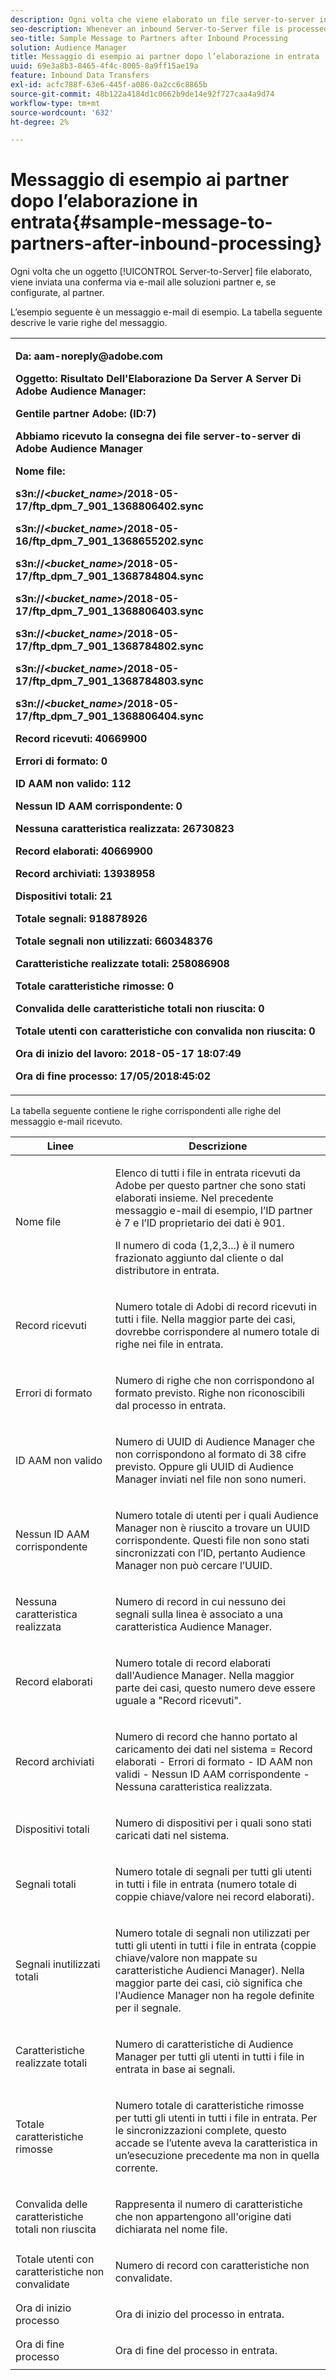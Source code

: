 ```yaml
---
description: Ogni volta che viene elaborato un file server-to-server in entrata, viene inviata una conferma via e-mail alle soluzioni partner e, se configurate, al partner.
seo-description: Whenever an inbound Server-to-Server file is processed, a receipt is sent via email to partner solutions and, if configured, to the partner.
seo-title: Sample Message to Partners after Inbound Processing
solution: Audience Manager
title: Messaggio di esempio ai partner dopo l’elaborazione in entrata
uuid: 69e3a8b3-8465-4f4c-8005-8a9ff15ae19a
feature: Inbound Data Transfers
exl-id: acfc788f-63e6-445f-a086-0a2cc6c8865b
source-git-commit: 48b122a4184d1c0662b9de14e92f727caa4a9d74
workflow-type: tm+mt
source-wordcount: '632'
ht-degree: 2%

---
```


# Messaggio di esempio ai partner dopo l’elaborazione in entrata{#sample-message-to-partners-after-inbound-processing}

Ogni volta che un oggetto [!UICONTROL Server-to-Server] file elaborato, viene inviata una conferma via e-mail alle soluzioni partner e, se configurate, al partner.

<!-- r_inbound_message.xml -->

L’esempio seguente è un messaggio e-mail di esempio. La tabella seguente descrive le varie righe del messaggio.

<table id="table_F579C2278A044213BFCEF97F3BEC2C0C"> 
 <tbody> 
  <tr> 
   <td colname="col1"> <p> <b>Da: aam-noreply@adobe.com </b> </p> <p> <b>Oggetto: Risultato Dell'Elaborazione Da Server A Server Di Adobe Audience Manager:</b> </p> <p> <b>Gentile partner Adobe: (ID:7)</b> <b></b> </p> <p> <b>Abbiamo ricevuto la consegna dei file server-to-server di Adobe Audience Manager</b> </p> <p> <b>Nome file:</b> <i></i> </p> <p> <b> s3n://&lt;<i>bucket_name&gt;</i>/2018-05-17/ftp_dpm_7_901_1368806402.sync</b> </p> <p> <b> s3n://&lt;<i>bucket_name&gt;</i>/2018-05-16/ftp_dpm_7_901_1368655202.sync </b> </p> <p> <b>s3n://&lt;<i>bucket_name&gt;</i>/2018-05-17/ftp_dpm_7_901_1368784804.sync </b> </p> <p> <b>s3n://&lt;<i>bucket_name&gt;</i>/2018-05-17/ftp_dpm_7_901_1368806403.sync </b> </p> <p> <b>s3n://&lt;<i>bucket_name&gt;</i>/2018-05-17/ftp_dpm_7_901_1368784802.sync </b> </p> <p> <b>s3n://&lt;<i>bucket_name&gt;</i>/2018-05-17/ftp_dpm_7_901_1368784803.sync </b> </p> <p> <b>s3n://&lt;<i>bucket_name&gt;</i>/2018-05-17/ftp_dpm_7_901_1368806404.sync</b> </p> <p> <b>Record ricevuti: 40669900</b> </p> <p><b>Errori di formato: 0</b> </p> <p> <b>ID AAM non valido: 112 </b> </p> <p> <b>Nessun ID AAM corrispondente: 0 </b> </p> <p> <b>Nessuna caratteristica realizzata: 26730823 </b> </p> <p> <b>Record elaborati: 40669900 </b> </p> <p> <b>Record archiviati: 13938958 </b> </p> <p> <b>Dispositivi totali: 21 </b> </p> <p> <b>Totale segnali: 918878926 </b> </p> <p> <b>Totale segnali non utilizzati: 660348376 </b> </p> <p> <b>Caratteristiche realizzate totali: 258086908 </b> </p> <p> <b>Totale caratteristiche rimosse: 0 </b> </p> <p> <b>Convalida delle caratteristiche totali non riuscita: 0 </b> </p> <p> <b>Totale utenti con caratteristiche con convalida non riuscita: 0 </b> </p> <p> <b>Ora di inizio del lavoro: 2018-05-17 18:07:49 </b> </p> <p> <b>Ora di fine processo: 17/05/2018:45:02</b> </p> </td> 
  </tr> 
 </tbody> 
</table>

La tabella seguente contiene le righe corrispondenti alle righe del messaggio e-mail ricevuto.

<table id="table_93076D46AC50411395E72B9B987E99BE"> 
 <thead> 
  <tr> 
   <th colname="col1" class="entry"> Linee </th> 
   <th colname="col2" class="entry"> Descrizione </th> 
  </tr> 
 </thead>
 <tbody> 
  <tr> 
   <td colname="col1"> Nome file </td> 
   <td colname="col2"> <p>Elenco di tutti i file in entrata ricevuti da Adobe per questo partner che sono stati elaborati insieme. Nel precedente messaggio e-mail di esempio, l’ID partner è 7 e l’ID proprietario dei dati è 901. </p> <p>Il numero di coda (1,2,3...) è il numero frazionato aggiunto dal cliente o dal distributore in entrata. </p> </td> 
  </tr> 
  <tr> 
   <td colname="col1"> Record ricevuti </td> 
   <td colname="col2"> <p>Numero totale di Adobi di record ricevuti in tutti i file. Nella maggior parte dei casi, dovrebbe corrispondere al numero totale di righe nei file in entrata. </p> </td> 
  </tr> 
  <tr> 
   <td colname="col1"> Errori di formato </td> 
   <td colname="col2"> <p>Numero di righe che non corrispondono al formato previsto. Righe non riconoscibili dal processo in entrata. </p> </td> 
  </tr> 
  <tr> 
   <td colname="col1"> ID AAM non valido </td> 
   <td colname="col2"> <p>Numero di UUID di Audience Manager che non corrispondono al formato di 38 cifre previsto. Oppure gli UUID di Audience Manager inviati nel file non sono numeri. </p> </td> 
  </tr> 
  <tr> 
   <td colname="col1"> Nessun ID AAM corrispondente </td> 
   <td colname="col2"> <p>Numero totale di utenti per i quali Audience Manager non è riuscito a trovare un UUID corrispondente. Questi file non sono stati sincronizzati con l’ID, pertanto Audience Manager non può cercare l’UUID. </p> </td> 
  </tr> 
  <tr> 
   <td colname="col1"> Nessuna caratteristica realizzata </td> 
   <td colname="col2"> <p>Numero di record in cui nessuno dei segnali sulla linea è associato a una caratteristica Audience Manager. </p> </td> 
  </tr> 
  <tr> 
   <td colname="col1"> Record elaborati </td> 
   <td colname="col2"> <p>Numero totale di record elaborati dall'Audience Manager. Nella maggior parte dei casi, questo numero deve essere uguale a "Record ricevuti". </p> </td> 
  </tr> 
  <tr> 
   <td colname="col1"> Record archiviati </td> 
   <td colname="col2"> <p>Numero di record che hanno portato al caricamento dei dati nel sistema = Record elaborati - Errori di formato - ID AAM non validi - Nessun ID AAM corrispondente - Nessuna caratteristica realizzata. </p> </td> 
  </tr> 
  <tr> 
   <td colname="col1"> Dispositivi totali </td> 
   <td colname="col2"> <p>Numero di dispositivi per i quali sono stati caricati dati nel sistema. </p> </td> 
  </tr> 
  <tr> 
   <td colname="col1"> Segnali totali </td> 
   <td colname="col2"> <p> Numero totale di segnali per tutti gli utenti in tutti i file in entrata (numero totale di coppie chiave/valore nei record elaborati). </p> </td> 
  </tr> 
  <tr> 
   <td colname="col1"> Segnali inutilizzati totali </td> 
   <td colname="col2"> <p>Numero totale di segnali non utilizzati per tutti gli utenti in tutti i file in entrata (coppie chiave/valore non mappate su caratteristiche Audienci Manager). Nella maggior parte dei casi, ciò significa che l'Audience Manager non ha regole definite per il segnale. </p> </td> 
  </tr> 
  <tr> 
   <td colname="col1"> Caratteristiche realizzate totali </td> 
   <td colname="col2"> <p>Numero di caratteristiche di Audience Manager per tutti gli utenti in tutti i file in entrata in base ai segnali. </p> </td> 
  </tr> 
  <tr> 
   <td colname="col1"> Totale caratteristiche rimosse </td> 
   <td colname="col2"> <p> Numero totale di caratteristiche rimosse per tutti gli utenti in tutti i file in entrata. Per le sincronizzazioni complete, questo accade se l’utente aveva la caratteristica in un’esecuzione precedente ma non in quella corrente. </p> </td> 
  </tr> 
  <tr> 
   <td colname="col1"> Convalida delle caratteristiche totali non riuscita </td> 
   <td colname="col2"> <p>Rappresenta il numero di caratteristiche che non appartengono all'origine dati dichiarata nel nome file. </p> </td> 
  </tr> 
  <tr> 
   <td colname="col1"> Totale utenti con caratteristiche non convalidate </td> 
   <td colname="col2"> <p>Numero di record con caratteristiche non convalidate. </p> </td> 
  </tr> 
  <tr> 
   <td colname="col1"> Ora di inizio processo </td> 
   <td colname="col2"> <p>Ora di inizio del processo in entrata. </p> </td> 
  </tr> 
  <tr> 
   <td colname="col1"> Ora di fine processo </td> 
   <td colname="col2"> <p>Ora di fine del processo in entrata. </p> </td> 
  </tr> 
 </tbody> 
</table>
